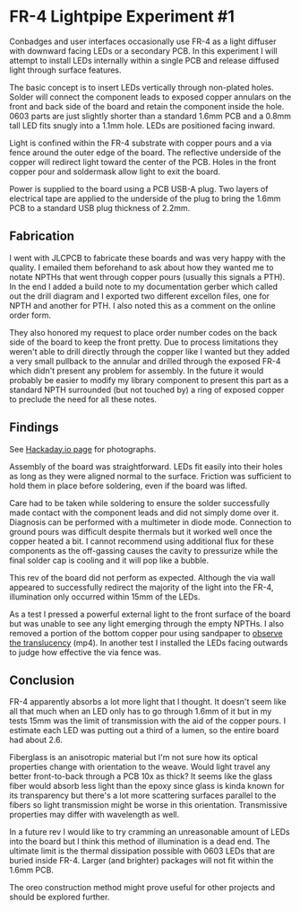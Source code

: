FR-4 Lightpipe Experiment #1
============================

Conbadges and user interfaces occasionally use FR-4 as a light diffuser with downward facing LEDs or a secondary PCB. In this experiment I will attempt to install LEDs internally within a single PCB and release diffused light through surface features.

The basic concept is to insert LEDs vertically through non-plated holes. Solder will connect the component leads to exposed copper annulars on the front and back side of the board and retain the component inside the hole. 0603 parts are just slightly shorter than a standard 1.6mm PCB and a 0.8mm tall LED fits snugly into a 1.1mm hole. LEDs are positioned facing inward.

Light is confined within the FR-4 substrate with copper pours and a via fence around the outer edge of the board. The reflective underside of the copper will redirect light toward the center of the PCB. Holes in the front copper pour and soldermask allow light to exit the board.

Power is supplied to the board using a PCB USB-A plug. Two layers of electrical tape are applied to the underside of the plug to bring the 1.6mm PCB to a standard USB plug thickness of 2.2mm.


Fabrication
-----------

I went with JLCPCB to fabricate these boards and was very happy with the quality. I emailed them beforehand to ask about how they wanted me to notate NPTHs that went through copper pours (usually this signals a PTH). In the end I added a build note to my documentation gerber which called out the drill diagram and I exported two different excellon files, one for NPTH and another for PTH. I also noted this as a comment on the online order form.

They also honored my request to place order number codes on the back side of the board to keep the front pretty. Due to process limitations they weren't able to drill directly through the copper like I wanted but they added a very small pullback to the annular and drilled through the exposed FR-4 which didn't present any problem for assembly. In the future it would probably be easier to modify my library component to present this part as a standard NPTH surrounded (but not touched by) a ring of exposed copper to preclude the need for all these notes.


Findings
--------

See [Hackaday.io page](https://hackaday.io/project/167113-fr-4-lightpipe-experiment-1) for photographs.

Assembly of the board was straightforward. LEDs fit easily into their holes as long as they were aligned normal to the surface. Friction was sufficient to hold them in place before soldering, even if the board was lifted.

Care had to be taken while soldering to ensure the solder successfully made contact with the component leads and did not simply dome over it. Diagnosis can be performed with a multimeter in diode mode. Connection to ground pours was difficult despite thermals but it worked well once the copper heated a bit. I cannot recommend using additional flux for these components as the off-gassing causes the cavity to pressurize while the final solder cap is cooling and it will pop like a bubble.

This rev of the board did not perform as expected. Although the via wall appeared to successfully redirect the majority of the light into the FR-4, illumination only occurred within 15mm of the LEDs.

As a test I pressed a powerful external light to the front surface of the board but was unable to see any light emerging through the empty NPTHs. I also removed a portion of the bottom copper pour using sandpaper to [observe the translucency](https://video.twimg.com/ext_tw_video/1154599657135149056/pu/vid/720x1280/HLElvOXAGY346I9b.mp4) (mp4). In another test I installed the LEDs facing outwards to judge how effective the via fence was.


Conclusion
----------

FR-4 apparently absorbs a lot more light that I thought. It doesn't seem like all that much when an LED only has to go through 1.6mm of it but in my tests 15mm was the limit of transmission with the aid of the copper pours. I estimate each LED was putting out a third of a lumen, so the entire board had about 2.6.

Fiberglass is an anisotropic material but I'm not sure how its optical properties change with orientation to the weave. Would light travel any better front-to-back through a PCB 10x as thick? It seems like the glass fiber would absorb less light than the epoxy since glass is kinda known for its transparency but there's a lot more scattering surfaces parallel to the fibers so light transmission might be worse in this orientation. Transmissive properties may differ with wavelength as well.

In a future rev I would like to try cramming an unreasonable amount of LEDs into the board but I think this method of illumination is a dead end. The ultimate limit is the thermal dissipation possible with 0603 LEDs that are buried inside FR-4. Larger (and brighter) packages will not fit within the 1.6mm PCB.

The oreo construction method might prove useful for other projects and should be explored further.

